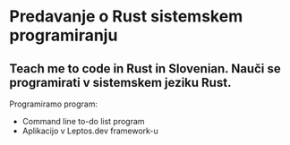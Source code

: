 # Predavanje o Rust sistemskem programiranju
## Teach me to code in Rust in Slovenian. Nauči se programirati v sistemskem jeziku Rust.

Programiramo program: 
- Command line to-do list program
- Aplikacijo v Leptos.dev framework-u
